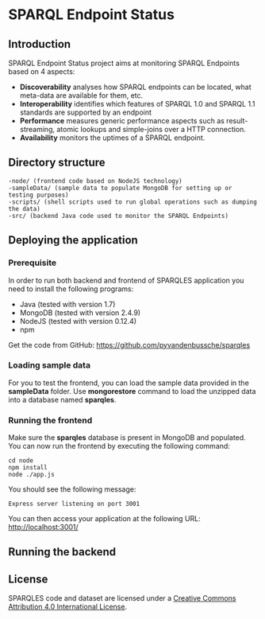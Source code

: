 # SPARQL Endpoint Status

## Introduction

SPARQL Endpoint Status project aims at monitoring SPARQL Endpoints based on 4 aspects:

* **Discoverability** analyses how SPARQL endpoints can be located, what meta-data are available for them, etc.
* **Interoperability** identifies which features of SPARQL 1.0 and SPARQL 1.1 standards are supported by an endpoint
* **Performance** measures generic performance aspects such as result-streaming, atomic lookups and simple-joins over a HTTP connection.
* **Availability** monitors the uptimes of a SPARQL endpoint.

## Directory structure
```
-node/ (frontend code based on NodeJS technology)
-sampleData/ (sample data to populate MongoDB for setting up or testing purposes)
-scripts/ (shell scripts used to run global operations such as dumping the data)
-src/ (backend Java code used to monitor the SPARQL Endpoints)
```

## Deploying the application

### Prerequisite
In order to run both backend and frontend of SPARQLES application you need to install the following programs:
- Java (tested with version 1.7)
- MongoDB (tested with version 2.4.9)
- NodeJS (tested with version 0.12.4)
- npm

Get the code from GitHub: https://github.com/pyvandenbussche/sparqles

### Loading sample data
For you to test the frontend, you can load the sample data provided in the **sampleData** folder. Use **mongorestore** command to load the unzipped data into a database named **sparqles**.

### Running the frontend
Make sure the **sparqles** database is present in MongoDB and populated. You can now run the frontend by executing the following command:
```
cd node
npm install
node ./app.js
```

You should see the following message:
```
Express server listening on port 3001
```
You can then access your application at the following URL: [http://localhost:3001/](http://localhost:3001/)

## Running the backend


## License
SPARQLES code and dataset are licensed under a [Creative Commons Attribution 4.0 International License]( https://creativecommons.org/licenses/by/4.0/).
